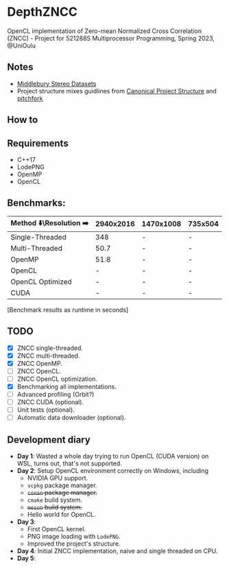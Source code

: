 # DepthZNCC
OpenCL implementation of Zero-mean Normalized Cross Correlation (ZNCC) - Project for 521288S Multiprocessor Programming, Spring 2023, @UniOulu

## Notes
- [Middlebury Stereo Datasets](https://vision.middlebury.edu/stereo/data/)
- Project structure mixes guidlines from [Canonical Project Structure](https://www.open-std.org/jtc1/sc22/wg21/docs/papers/2018/p1204r0.html) and [pitchfork](https://github.com/vector-of-bool/pitchfork)

## How to

## Requirements
- C++17
- LodePNG
- OpenMP
- OpenCL

## Benchmarks:

| Method ⬇️\Resolution ➡️ | 2940x2016 | 1470x1008 | 735x504 |
|-----|-----|-----|-----|
| Single-Threaded | 348 | - | - |
| Multi-Threaded | 50.7 | - | - |
| OpenMP | 51.8 | - | - |
| OpenCL | - | - | - |
| OpenCL Optimized | - | - | - |
| CUDA | - | - | - |
[Benchmark results as runtime in seconds]


## TODO
- [x] ZNCC single-threaded.
- [X] ZNCC multi-threaded.
- [X] ZNCC OpenMP.
- [ ] ZNCC OpenCL.
- [ ] ZNCC OpenCL optimization.
- [X] Benchmarking all implementations.
- [ ] Advanced profiling (Orbit?)
- [ ] ZNCC CUDA (optional).
- [ ] Unit tests (optional).
- [ ] Automatic data downloader (optional).

## Development diary
- **Day 1**: Wasted a whole day trying to run OpenCL (CUDA version) on WSL, turns out, that's not supported.
- **Day 2**: Setup OpenCL environment correctly on Windows, including
    - NVIDIA GPU support.
    - `vcpkg` package manager.
    - ~~`conan` package manager.~~
    - `cmake` build system.
    - ~~`meson` build system.~~
    - Hello world for OpenCL.
- **Day 3**: 
    - First OpenCL kernel.
    - PNG image loading with `LodePNG`.
    - Improved the project's structure.
- **Day 4**: Initial ZNCC implementation, naive and single threaded on CPU.
- **Day 5**: 
